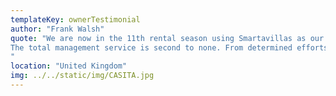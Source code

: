 ```yaml
---
templateKey: ownerTestimonial
author: "Frank Walsh"
quote: "We are now in the 11th rental season using Smartavillas as our rental agent.
The total management service is second to none. From determined efforts in filling as many rental vacancies as possible, to professional cleaning services, to 'meet and greet', availability during stay, to friendly contact with a very professional and dedicated staff. We have been totally delighted with the attention and service we have had over the years. So much so that all the staff and ourselves have become very firm friends.
"
location: "United Kingdom"
img: ../../static/img/CASITA.jpg
---
```


